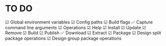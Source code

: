 # TO DO

☑ Global environment variables
    ☑ Config paths
    ☑ Build flags
✅ Capture command line arguments
☑ Operations
    ☑ Help
    ☑ Install
    ☑ Update
    ☑ Remove
    ☑ Build
    ☑ Publish
    ✅ Download
    ☑ Extract
    ☑ Package
☑ Design split package operations
☑ Design group package operations